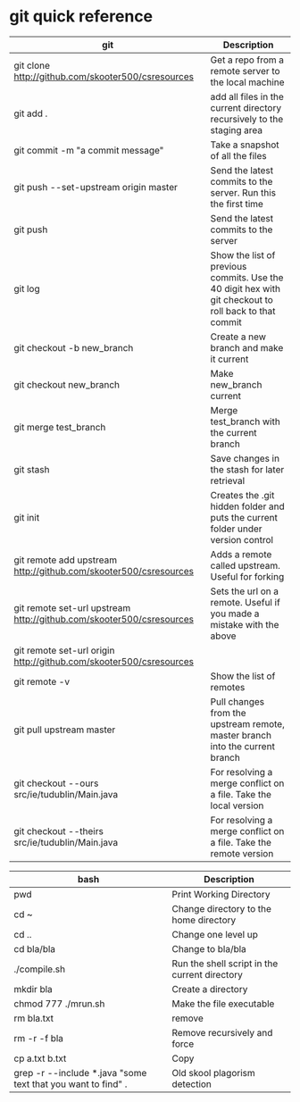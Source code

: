 # git quick reference

| git | Description |
|---------|-----|
| git clone http://github.com/skooter500/csresources | Get a repo from a remote server to the local machine |
| git add . | add all files in the current directory recursively to the staging area |
| git commit -m "a commit message" | Take a snapshot of all the files |
| git push --set-upstream origin master | Send the latest commits to the server. Run this the first time |
| git push |  Send the latest commits to the server |
| git log | Show the list of previous commits. Use the 40 digit hex with git checkout to roll back to that commit |
| git checkout -b new_branch | Create a new branch and make it current |
| git checkout new_branch | Make new_branch current|
| git merge test_branch | Merge test_branch with the current branch  |
| git stash | Save changes in the stash for later retrieval |
| git init | Creates the .git hidden folder and puts the current folder under version control |
| git remote add upstream http://github.com/skooter500/csresources | Adds a remote called upstream. Useful for forking |
| git remote set-url upstream http://github.com/skooter500/csresources | Sets the url on a remote. Useful if you made a mistake with the above |
| git remote set-url origin http://github.com/skooter500/csresources | |
| git remote -v | Show the list of remotes |
| git pull upstream master | Pull changes from the upstream remote, master branch into the current branch |
| git checkout --ours src/ie/tudublin/Main.java | For resolving a merge conflict on a file. Take the local version | 
| git checkout --theirs  src/ie/tudublin/Main.java |  For resolving a merge conflict on a file. Take the remote version |

| bash | Description |
| -----|---------|
| pwd | Print Working Directory |
| cd ~ | Change directory to the home directory |
| cd .. | Change one level up |
| cd bla/bla |Change to bla/bla |
| ./compile.sh | Run the shell script in the current directory |
| mkdir bla | Create a directory |
| chmod 777 ./mrun.sh | Make the file executable |
| rm bla.txt | remove  |
| rm -r -f bla | Remove recursively and force |
| cp a.txt b.txt | Copy |
| grep -r --include *.java "some text that you want to find" . | Old skool plagorism detection |

